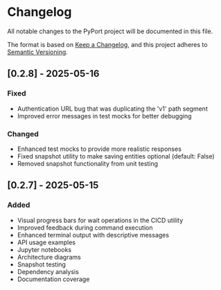 # Changelog

All notable changes to the PyPort project will be documented in this file.

The format is based on [Keep a Changelog](https://keepachangelog.com/en/1.0.0/),
and this project adheres to [Semantic Versioning](https://semver.org/spec/v2.0.0.html).

## [0.2.8] - 2025-05-16

### Fixed
- Authentication URL bug that was duplicating the 'v1' path segment
- Improved error messages in test mocks for better debugging

### Changed
- Enhanced test mocks to provide more realistic responses
- Fixed snapshot utility to make saving entities optional (default: False)
- Removed snapshot functionality from unit testing

## [0.2.7] - 2025-05-15

### Added
- Visual progress bars for wait operations in the CICD utility
- Improved feedback during command execution
- Enhanced terminal output with descriptive messages
- API usage examples
- Jupyter notebooks
- Architecture diagrams
- Snapshot testing
- Dependency analysis
- Documentation coverage
